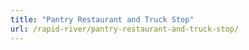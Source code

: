 ```yaml
---
title: "Pantry Restaurant and Truck Stop"
url: /rapid-river/pantry-restaurant-and-truck-stop/
---
```

